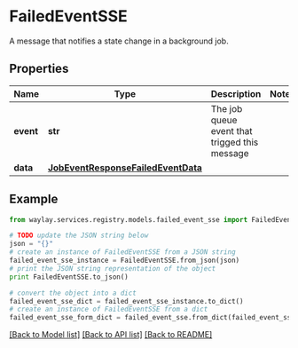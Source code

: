 # FailedEventSSE

A message that notifies a state change in a background job.

## Properties

Name | Type | Description | Notes
------------ | ------------- | ------------- | -------------
**event** | **str** | The job queue event that trigged this message | 
**data** | [**JobEventResponseFailedEventData**](JobEventResponseFailedEventData.md) |  | 

## Example

```python
from waylay.services.registry.models.failed_event_sse import FailedEventSSE

# TODO update the JSON string below
json = "{}"
# create an instance of FailedEventSSE from a JSON string
failed_event_sse_instance = FailedEventSSE.from_json(json)
# print the JSON string representation of the object
print FailedEventSSE.to_json()

# convert the object into a dict
failed_event_sse_dict = failed_event_sse_instance.to_dict()
# create an instance of FailedEventSSE from a dict
failed_event_sse_form_dict = failed_event_sse.from_dict(failed_event_sse_dict)
```
[[Back to Model list]](../README.md#documentation-for-models) [[Back to API list]](../README.md#documentation-for-api-endpoints) [[Back to README]](../README.md)


